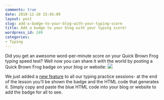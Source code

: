 ```yaml
---
comments: true
date: 2010-12-28 15:45:09
layout: post
slug: add-a-badge-to-your-blog-with-your-typing-score
title: Add a badge to your blog with your typing score!
wordpress_id: 249
categories:
- Typing
---
```


Did you get an awesome word-per-minute score on your Quick Brown Frog typing speed test? Well now you can share it with the world by posting a Quick Brown Frog badge on your blog or website:
[![](http://quickbrownfrog.files.wordpress.com/2010/12/typing-badge.png)](http://quickbrownfrog.com#!practice:)

We just added a [new feature](http://quickbrownfrog.com#!practice:) to all our typing practice sessions- at the end of the lesson you'll be shown the badge and the HTML code that generates it. Simply copy and paste the blue HTML code into your blog or website to add the badge for all to see.
